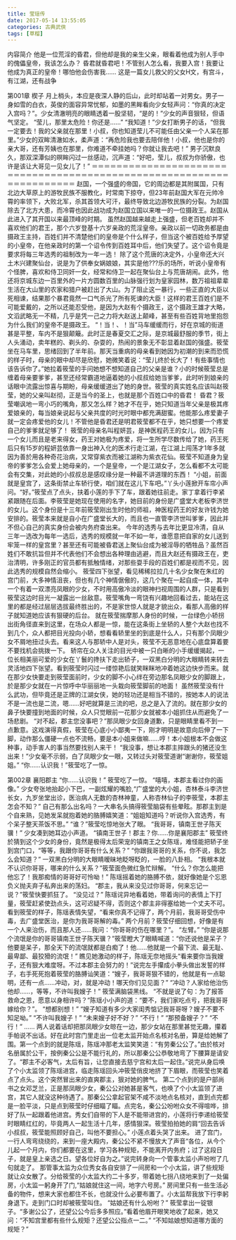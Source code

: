 ```yaml
---
title: 莹瑶传
date: 2017-05-14 13:55:05
categories: 古典武俠
tags: [草榴]
---
```

内容简介
    他是一位荒淫的昏君，但他却是我的亲生父亲，眼看着他成为别人手中的傀儡皇帝，我该怎么办？
    昏君就昏君吧！不管别人怎么看，我要入宫！我要让他成为真正的皇帝！哪怕他会伤害我……
    这是一篇女儿救父的父女H文，有宫斗，有江湖，还有战争


第001章 楔子
月上梢头，本应是夜深人静的后山，此时却站着一对男女。男子一身如雪的白衣，英俊的面容异常忧郁，如墨的黑眸看向少女轻声问：“你真的决定入宫吗？”。少女清澈明亮的眼睛透着一股坚韧，“是的！”少女的声音狠轻，但语气坚定。
“莹儿，那里太危险！你还是……”
“我知道！”少女打断男子的话，“但我一定要去！我的父亲就在那里！小叔，你也知道莹儿不可能任由父亲一个人呆在那里。”少女的双眸清澈如水，柔声道：“再危险我也要去陪伴他！小叔，他也是你的亲大哥，还有芳姨也在那里，你难道不牵挂她吗？你就让我去吧！”
男子沉默良久，那双深潭似的暝眸闪过一丝感动，沉声道：“好吧，莹儿，叔叔为你骄傲，也许是该让大哥见一见女儿了！”
＝＝＝＝＝＝＝＝＝＝＝＝＝＝＝＝＝＝＝＝＝＝＝＝＝＝＝＝＝＝＝＝＝＝＝＝＝＝＝＝＝＝＝＝＝＝＝＝＝＝＝＝＝＝＝＝＝＝＝＝＝＝＝＝＝＝＝＝＝
赵国，一个强盛的帝国，它的周边都是其附属国，只有北边大草原上的游牧民族不服教化，时常南下掠夺，但23年前赵国大军在元帅冷霄的率领下，大败北军，杀其首领大可汗，最终导致北边游牧民族的分裂。为赵国除去了北方大患，而冷霄也因此战功成为赵国立国以来唯一的一位摄政王。赵国从此进入了其开国以来最顶峰的时期。
虽然赵国越来越走上强盛，但老百姓却并不喜欢他们的君王，那个六岁登基十六岁亲政的荒淫皇帝。亲政以前一切政务都是由摄政王主持，百姓们并不清楚他们的皇帝是个什么样子，但当这个被百姓给予厚望的小皇帝，在他亲政时的第一个诏令传到百姓耳中后，他们失望了。这个诏令竟是要求将每三年选秀的祖制改为一年一选！
除了这个荒唐的决定外，小皇帝还大兴土木兴建聚仙台，说是为了供奉女娲娘娘，其实是他???乐的场所，听说小皇帝有个怪脾，喜欢和侍卫同奸一女，经常和侍卫一起在聚仙台上与荒唐胡闹。此外，他还将京城东边一百里外的一片方圆数百里的山脉强行划为皇家园林，数万祖祖辈辈生活在大山里的农家和猎户被赶出了大山。为了阻止这一暴行，一些正直的大臣以死相谏，结果那个暴君竟然一口气杀光了所有死谏的大臣！这样的君王百姓们是不可能爱戴的，之所以还能忍受他，是因为大赵有个摄政王，这个摄政王雄才大略，文滔武略无一不精，几乎是凭一己之力将大赵送上颠峰，甚至有些百姓背地里抱怨为什么我们的皇帝不是摄政王。
“！当！、！当”马车缓缓而行，好在京城的街道甚是平整，车内不是狠颠簸。此时正是春夏交汇之际，是京城最舒服的季节，街上人头涌动，卖年糕的、剃头的、杂耍的，热闹的景象无不彰显着赵国的强盛。筱莹坐在马车里，思绪回到了半年前。那天当重病的母亲看到她因为初潮的到来而恐慌的样子时，母亲的眼中却尽是欣慰，她微笑着说：“莹儿终於长大了！有些事情也该告诉你了。”她拉着筱莹的手问她想不想知道自己的父亲是谁？小的时候筱莹总是缠着母亲要爹爹，甚至还经常霸道地逼着她的小叔叔给她当爹爹，此时听到娘亲的话眼中流露出惊喜与期盼，母亲缓缓道出了她的身世。筱莹的真实姓名应该叫赵筱莹，她的父亲叫赵彻，正是当今的圣上，也就是那个百姓口中的昏君！
昏君？筱莹嘲讽地一弯小巧的嘴角，那又怎么样？她才不在乎，她只知道当年父亲是极其疼爱娘亲的，每当娘亲说起与父亲共度的时光时眼中都充满甜蜜。他能那么疼爱妻子就一定会疼爱他的女儿！不管他是昏君还是明君筱莹都不在乎，她只想要一个疼爱自己的爹爹就足够了！
筱莹的母亲名叫程妍芸，是神医程药王的女儿，因为只有一个女儿而且是老来得女，药王对她极为疼爱，将一生所学尽数传给了她，药王死后只有15岁的程妍芸依靠一身出神入化的医术行走江湖，在江湖上闯荡才1年多就因为善於用各种奇花治病，又常穿紫衣而被江湖称为紫衣花仙。筱莹不知道身为皇帝的爹爹怎么会爱上她母亲的，一个是皇帝，一个是江湖女子，怎么看都不太可能会有交集，对此她的小叔叔总是感叹缘分是一种最不讲道理的东西！
“小姐，前面就是皇宫了，这条街禁止车轿行使，咱们就在这儿下车吧。”丫头小莲掀开车帘小声问。“好。”筱莹点了点头，扶着小莲的手下了车，跟着她往前走。家丁拿着行李紧紧跟随在后面。李筱莹是她现在使用的名字，她目前的身份是广盛堂大老板李济世的女儿。这个身份是十三年前筱莹刚出生时他的师祖，神医程药王的好友许钱为她安排的。筱莹本来就是自小在广盛堂长大的，而且也一直管李济世叫爹爹，因此并不但心自己的真实身份会被内务府查出来。
今年的选秀与去年比更显冷清，自从三年一选改为每年一选后，选秀的规模就一年不如一年，谁愿意把自家的女儿送到牢笼一样的皇宫里？甚至还有可能被昏君送上聚仙台成为被淫辱的牺牲品？虽然百姓们不敢抗旨但并不代表他们不会想出各种理由逃避，而且大赵还有摄政王在，吏治清明，许多刚正的官员都有抵触情绪，对那些耍手段的百姓们都是视而不见，因此选秀的规模自然会缩小。
筱莹四下张望，看见稀稀拉拉几十名少女聚在朱红的宫门前，大多神情沮丧，但也有几个神情倨傲的，这几个聚在一起自成一体，其中一个有着一双漂亮凤眼的少女，不时用高傲冷淡的眼神扫视周围的人群，只是看到筱莹这边时目光一凝露出一丝敌意。筱莹嘴角一弯饶有兴趣地回看过去，能站在这里的都是经过层层选拔最终胜出的，不是家世惊人就是才貌出众，看那人高傲的样子就知道她应该有狠硬的后台。
就在筱莹揣摩那人身份的时候，一台绿色小轿拐出街角径直来到这里，在场众人都是一惊，能在这条街上坐轿的人整个大赵也找不到几个，众人都把目光投向小轿，想看看轿里坐的到底是什么人，只有那个凤眼少女不屑地扭过头去。看来这人与那轿中人是对头，筱莹不无恶意地在心底盘算着要不要找机会挑拨一下。
轿帘在众人关注的目光中被一只白晰的小手缓缓揭起，一位长相美丽可爱的少女在丫鬟的搀扶下走出轿子，一双黑白分明的大眼睛转来转去灵活地四下张望。看到筱莹时闪过一缕惊艳后就笑眯眯地冲着她这边快步而来。就在那少女快要走到筱莹面前时，少女的脚不小心绊在旁边那名凤眼少女的脚跟上，於是那少女就在一片惊呼中华丽丽地一头栽向筱莹脚前的地面！
虽然筱莹没有什么武功，但毕竟还是正牌的江湖女侠，她的轻功还是相当不错的，按她本人的说法不是一流也是二流，嗯……好吧就算是三流的吧，总之是入了流的。就在那少女的鼻子快要撞到地面的时候，众人只觉眼前一花那少女就被本小姐抓住从而避免了一场悲剧。
“对不起，郡主您没事吧？”那凤眼少女回身道歉，只是眼睛里看不到一点歉意。这戏演得真假，筱莹在心底小小鄙夷一下，刚才明明是故意向后伸了一下脚，动作那么僵硬一点也不流畅，要是本小姐来做嘛……哼！本小姐根本不会做这种事，动手害人的事当然要找别人来干！
“我没事，想让本郡主摔跟头的猪还没生出来！”少女毫不示弱，白了凤眼少女一眼，又转过头对筱莹道谢“谢谢你，筱莹姐姐。”
“你……认识我！”筱莹吃了一惊。


第002章 襄阳郡主
“你……认识我！” 筱莹吃了一惊。
“嘻嘻，本郡主看过你的画像。” 少女夸张地抬起小下巴，一副炫耀的嘴脸,“广盛堂的大小姐，杏林泰斗李济世长女，九岁坐堂出诊，医治病人无数的杏林神童，人称杏林仙子的李筱莹，本郡主怎会不知？”
自己有那么出名吗？一大串名头搞得筱莹脑袋有些晕眩。那郡主到是个自来熟，见她发呆就抱着她的胳膊嬉笑道：“姐姐知道吗？听说你入宫选秀，有个呆子整天茶饭不思。”
“谁？”筱莹吃惊地张大了眼。
“我哥哥，镇南王世子陈天骥！” 少女凑到她耳边小声道。
“镇南王世子！郡主？你……你是襄阳郡主” 筱莹终於猜到这个少女的身份，竟然是极得太后荣宠的镇南王之女陈瑶，难怪能把轿子坐到宫门口，“等等，我跟你哥哥有什么关系？”
“你跟我哥哥的关系，你不说，我怎么会知道？” 一双黑白分明的大眼睛暧昧地眨呀眨的，一脸的八卦相。
“我根本就不认识你哥哥，哪来的什么关系？”筱莹面色微红急忙辩解。
“什么？你怎么能把他忘了！我那痴情的哥哥好可怜呦！” 陈瑶摇着她的胳膊不依，就好像她是个忘恩负义抛夫弃子私奔出来的荡妇。
“郡主，我从来没见过你哥哥，何来忘记一说？”筱莹快要抓狂了。
“没见过？” 陈瑶诧异地看着她，带着询问的表情上下打量，筱莹赶紧使劲点头，这可迟疑不得，否则这个郡主非得塞给她一个丈夫不可。看到筱莹的样子，陈瑶表情失望，“看来你真不记得了，两个月前，我哥哥受伤中毒，去广盛堂医治，是你为我哥哥解的毒。”
两个月前？筱莹仔细回想，好像是有一个人来治伤，而且那人还……我问：“你哥哥的伤在哪里？”。
“左臂。”
“你是说那个流氓是你的哥哥镇南王世子陈天骥？”筱莹瞪大了眼睛喊道：“你还说他是呆子？他要是呆子，那全天下的流氓就都是白痴了！他……他就是一个最下流、最无耻、最卑鄙、最狡猾的流氓！”
瞧见她激动的样子，陈瑶无奈地摇头“看来要你当我嫂子，还有狠大难度呀。不过本郡主会努力的！”说完左手攥成小拳头做出发誓的样子，右手死死抱着筱莹的胳膊讪笑道：“嫂子，我哥哥狠不错的，他就是有一点聪明，还有一点……冲动，对，就是冲动！哪天你们见见面？”
“冲动？人家给他治伤他却……，等等，不许叫我嫂子！” 筱莹满脑袋黑线。
“不就是说了句：为了报答救命之恩，愿意以身相许吗？”陈瑶小小声的道：“要不，我们家吃点亏，把我哥哥嫁给你？”。
“想都别想！”
“嫂子知道有多少大家闺秀惦记我哥哥呀？嫂子不要不知足呦。”
“不许叫我嫂子！”
“未来嫂子好不好？”
“不行！”
“那预备嫂子？”
“不行！”
……
两人说着话却把那凤眼少女晾在一边，那少女站在那里甚觉无趣，攥着手帕说不出话。好在此时宫门里走出一位老太监开始点名核对名册，算是给她解了围。第一个点到的就是陈瑶，陈瑶冲那老太监笑笑道：“有劳秦公公了。”由於核对名册属於公干，按例秦公公是不能行礼的，所以那秦公公恭敬地弯了下腰算是请安了。“郡主不必客气，太后有旨，让您直接去慈宁宫和太后一起住。”说完从身后唤了个小太监领了陈瑶进宫，临走陈瑶回头冲筱莹俏皮地挤了下眉眼，而筱莹也笑着点了点头。这个突然冒出来的直爽郡主，狠对她的脾气。
第二个点到的是户部尚书之女邓芝兰，正是那凤眼少女，秦公公对她甚是客气，也唤了个小太监领了进宫，其它人就没这种待遇了。那秦公公拿起官架不咸不淡地点名核对，直到点完都是一脸平淡，只是点到筱莹时仔细瞄了瞄。点完名，秦公公吩咐众女不得喧哗，排好了队一起跟着他进宫。秀女们自带的下人是不能带进宫的，小莲将行李递给筱莹时眼睛红红的，毕竟两人一起生活十几年，感情狠深。筱莹拍拍她的肩“回去告诉小叔叔，筱莹能照顾好自己，叫他不要担心。” 小莲点着头哭了出来。
进了宫门，一行人弯弯绕绕的，来到一座大殿内，秦公公不紧不慢放大了声音“各位，从今个儿起一个月内，你们都要在这里，学习各种规矩，不能离开内务府；过了这段日子，就是皇上亲选之日。望各位好自为之。”说完转身向一个管事太监小声吩咐了几句就走了。
那管事太监为众位秀女各自安排了一间房和一个小太监，讲了些规矩就让众女散了。分给筱莹的小太监大约二十多岁，带着她七拐八绕地来到了一处偏房，小太监一躬身开了门,“姑娘就住这一间，地字六号房。”
房间里只有一些生活必备的物件，想来大家也都住不长，也就没什么必要布置了。小太监帮我放下行李躬身退下。走到门口时却被筱莹叫住。
“姑娘还有什么吩咐？”
筱莹拿出一锭银子。“多谢公公了，还望公公今后多多照应。”看着他眉开眼笑地收了起来，她又问：“不知宫里都有些什么规矩？还望公公指点一二。”
“不知姑娘想知道哪方面的规矩？”